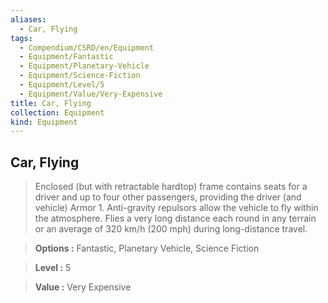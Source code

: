 ```yaml
---
aliases:
  - Car, Flying
tags:
  - Compendium/CSRD/en/Equipment
  - Equipment/Fantastic
  - Equipment/Planetary-Vehicle
  - Equipment/Science-Fiction
  - Equipment/Level/5
  - Equipment/Value/Very-Expensive
title: Car, Flying
collection: Equipment
kind: Equipment
---
```

## Car, Flying    
    
>Enclosed (but with retractable hardtop) frame contains seats for a driver and up to four other passengers, providing the driver (and vehicle) Armor 1. Anti-gravity repulsors allow the vehicle to fly within the atmosphere. Flies a very long distance each round in any terrain or an average of 320 km/h (200 mph) during long-distance travel.    
> **Options :** Fantastic, Planetary Vehicle, Science Fiction    
> **Level :** 5    
> **Value :** Very Expensive